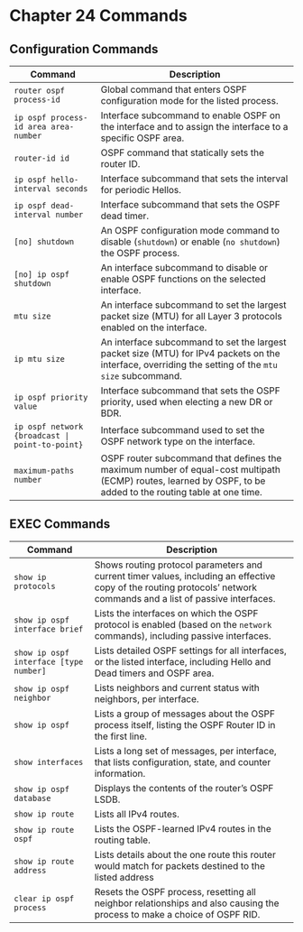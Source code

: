 # Chapter 24 Commands

## Configuration Commands

| Command                          | Description                                                                                                                                                                 |
| -------------------------------- | --------------------------------------------------------------------------------------------------------------------------------------------------------------------------- |
| `router ospf process-id`          | Global command that enters OSPF configuration mode for the listed process.                                                                              |
| `ip ospf process-id area area-number` | Interface subcommand to enable OSPF on the interface and to assign the interface to a specific OSPF area.                                                 |
| `router-id id`                    | OSPF command that statically sets the router ID.                                                                                                       |
| `ip ospf hello-interval seconds`     | Interface subcommand that sets the interval for periodic Hellos.                                                                                                                      |
| `ip ospf dead-interval number`     | Interface subcommand that sets the OSPF dead timer.                                                                                                                      |
| `[no] shutdown`                   |  An OSPF configuration mode command to disable (`shutdown`) or enable (`no shutdown`) the OSPF process.                                                                                                       |
| `[no] ip ospf shutdown`           | An interface subcommand to disable or enable OSPF functions on the selected interface.                                                                                                                      |
| `mtu size`                        | An interface subcommand to set the largest packet size (MTU) for all Layer 3 protocols enabled on the interface.                                                                                                                      |
| `ip mtu size`                     | An interface subcommand to set the largest packet size (MTU) for IPv4 packets on the interface, overriding the setting of the `mtu size` subcommand.                                                                                                                      |
| `ip ospf priority value`         | Interface subcommand that sets the OSPF priority, used when electing a new DR or BDR.                                                                                          |
| `ip ospf network {broadcast \| point-to-point}` | Interface subcommand used to set the OSPF network type on the interface.                                                                                                   |
| `maximum-paths number`            | OSPF router subcommand that defines the maximum number of equal-cost multipath (ECMP) routes, learned by OSPF, to be added to the routing table at one time.                                                                                                                      |


## EXEC Commands

| Command                                 | Description                                                                                                                                                                                                                                                           |
| --------------------------------------- | --------------------------------------------------------------------------------------------------------------------------------------------------------------------------------------------------------------------------------------------------------------------- |
| `show ip protocols`                    | Shows routing protocol parameters and current timer values, including an effective copy of the routing protocols’ network commands and a list of passive interfaces.                                                                                                                                                                                                                |
| `show ip ospf interface brief`          | Lists the interfaces on which the OSPF protocol is enabled (based on the `network` commands), including passive interfaces.                                                                                                                                             |
| `show ip ospf interface [type number]` | Lists detailed OSPF settings for all interfaces, or the listed interface, including Hello and Dead timers and OSPF area.                                                                                                                |
| `show ip ospf neighbor`                  | Lists neighbors and current status with neighbors, per interface.                                                                                                                |
| `show ip ospf`                         | Lists a group of messages about the OSPF process itself, listing the OSPF Router ID in the first line.                                                                                                                                                                                                                                                           |
| `show interfaces`                       | Lists a long set of messages, per interface, that lists configuration, state, and counter information.                                                                                                                |
| `show ip ospf database`                | Displays the contents of the router’s OSPF LSDB.                                                                                                                                                                                                                          |
| `show ip route`                        | Lists all IPv4 routes.                                                                                                                                                                                                                                                        |
| `show ip route ospf`                   | Lists the OSPF-learned IPv4 routes in the routing table.                                                                                                                                                                                                                          |
| `show ip route address`                 | Lists details about the one route this router would match for packets destined to the listed address                                                                                                                                                                                                                          |
| `clear ip ospf process`                | Resets the OSPF process, resetting all neighbor relationships and also causing the process to make a choice of OSPF RID.                                                                                                                                              |